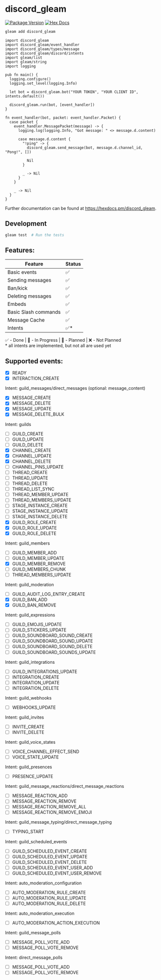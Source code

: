 # discord_gleam

[![Package Version](https://img.shields.io/hexpm/v/discord_gleam)](https://hex.pm/packages/discord_gleam)
[![Hex Docs](https://img.shields.io/badge/hex-docs-ffaff3)](https://hexdocs.pm/discord_gleam/)

```sh
gleam add discord_gleam
```

```gleam
import discord_gleam
import discord_gleam/event_handler
import discord_gleam/types/message
import discord_gleam/discord/intents
import gleam/list
import gleam/string
import logging

pub fn main() {
  logging.configure()
  logging.set_level(logging.Info)

  let bot = discord_gleam.bot("YOUR TOKEN", "YOUR CLIENT ID", intents.default())

  discord_gleam.run(bot, [event_handler])
}

fn event_handler(bot, packet: event_handler.Packet) {
  case packet {
    event_handler.MessagePacket(message) -> {
      logging.log(logging.Info, "Got message: " <> message.d.content)

      case message.d.content {
        "!ping" -> {
          discord_gleam.send_message(bot, message.d.channel_id, "Pong!", [])

          Nil
        }

        _ -> Nil
      }
    }
    
    _ -> Nil
  }
}
```

Further documentation can be found at <https://hexdocs.pm/discord_gleam>.

## Development

```sh
gleam test  # Run the tests
```

## Features:

| Feature               | Status  |
| --------------------- | ------  |
| Basic events          | ✅      |
| Sending messages      | ✅      |
| Ban/kick              | ✅      |
| Deleting messages     | ✅      |
| Embeds                | ✅      |
| Basic Slash commands  | ✅      |
| Message Cache         | ✅      |
| Intents               | ✅*     |

✅ - Done | 🔨 - In Progress | 📆 - Planned | ❌ - Not Planned \
\* all intents are implemented, but not all are used yet

## Supported events:

- [x] READY
- [x] INTERACTION_CREATE

Intent: guild_messages/direct_messages (optional: message_content)
- [x] MESSAGE_CREATE
- [x] MESSAGE_DELETE
- [x] MESSAGE_UPDATE
- [x] MESSAGE_DELETE_BULK

Intent: guilds
- [ ] GUILD_CREATE
- [ ] GUILD_UPDATE
- [ ] GUILD_DELETE
- [x] CHANNEL_CREATE
- [x] CHANNEL_UPDATE
- [x] CHANNEL_DELETE
- [ ] CHANNEL_PINS_UPDATE
- [ ] THREAD_CREATE
- [ ] THREAD_UPDATE
- [ ] THREAD_DELETE
- [ ] THREAD_LIST_SYNC
- [ ] THREAD_MEMBER_UPDATE
- [ ] THREAD_MEMBERS_UPDATE
- [ ] STAGE_INSTANCE_CREATE
- [ ] STAGE_INSTANCE_UPDATE
- [ ] STAGE_INSTANCE_DELETE
- [x] GUILD_ROLE_CREATE
- [x] GUILD_ROLE_UPDATE
- [x] GUILD_ROLE_DELETE

Intent: guild_members
- [ ] GUILD_MEMBER_ADD
- [ ] GUILD_MEMBER_UPDATE
- [x] GUILD_MEMBER_REMOVE
- [ ] GUILD_MEMBERS_CHUNK
- [ ] THREAD_MEMBERS_UPDATE

Intent: guild_moderation
- [ ] GUILD_AUDIT_LOG_ENTRY_CREATE
- [x] GUILD_BAN_ADD
- [x] GUILD_BAN_REMOVE

Intent: guild_expressions
- [ ] GUILD_EMOJIS_UPDATE
- [ ] GUILD_STICKERS_UPDATE
- [ ] GUILD_SOUNDBOARD_SOUND_CREATE
- [ ] GUILD_SOUNDBOARD_SOUND_UPDATE
- [ ] GUILD_SOUNDBOARD_SOUND_DELETE
- [ ] GUILD_SOUNDBOARD_SOUNDS_UPDATE

Intent: guild_integrations
- [ ] GUILD_INTEGRATIONS_UPDATE
- [ ] INTEGRATION_CREATE
- [ ] INTEGRATION_UPDATE
- [ ] INTEGRATION_DELETE

Intent: guild_webhooks
- [ ] WEBHOOKS_UPDATE

Intent: guild_invites
- [ ] INVITE_CREATE
- [ ] INVITE_DELETE

Intent: guild_voice_states
- [ ] VOICE_CHANNEL_EFFECT_SEND
- [ ] VOICE_STATE_UPDATE

Intent: guild_presences
- [ ] PRESENCE_UPDATE

Intent: guild_message_reactions/direct_message_reactions
- [ ] MESSAGE_REACTION_ADD
- [ ] MESSAGE_REACTION_REMOVE
- [ ] MESSAGE_REACTION_REMOVE_ALL
- [ ] MESSAGE_REACTION_REMOVE_EMOJI

Intent: guild_message_typing/direct_message_typing
- [ ] TYPING_START

Intent: guild_scheduled_events
- [ ] GUILD_SCHEDULED_EVENT_CREATE
- [ ] GUILD_SCHEDULED_EVENT_UPDATE
- [ ] GUILD_SCHEDULED_EVENT_DELETE
- [ ] GUILD_SCHEDULED_EVENT_USER_ADD
- [ ] GUILD_SCHEDULED_EVENT_USER_REMOVE

Intent: auto_moderation_configuration
- [ ] AUTO_MODERATION_RULE_CREATE
- [ ] AUTO_MODERATION_RULE_UPDATE
- [ ] AUTO_MODERATION_RULE_DELETE

Intent: auto_moderation_execution
- [ ] AUTO_MODERATION_ACTION_EXECUTION

Intent: guild_message_polls
- [ ] MESSAGE_POLL_VOTE_ADD
- [ ] MESSAGE_POLL_VOTE_REMOVE

Intent: direct_message_polls
- [ ] MESSAGE_POLL_VOTE_ADD
- [ ] MESSAGE_POLL_VOTE_REMOVE
